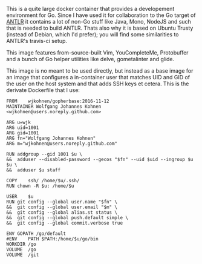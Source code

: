 This is a quite large docker container that provides a developement environment
for Go. Since I have used it for collaboration to the Go target of [ANTLR](https://github.com/antlr/antlr4)
it contains a lot of non-Go stuff like Java, Mono, NodeJS and such that is needed
to build ANTLR. Thats also why it is based on Ubuntu Trusty (instead of Debian,
which I'd prefer); you will find some similarities to ANTLR's travis-ci setup.

This image features from-source-built Vim, YouCompleteMe, Protobuffer and a bunch
of Go helper utilities like delve, gometalinter and glide.

This image is no meant to be used directly, but instead as a base image for an
image that configures a in-container user that matches UID and GID of the user
on the host system and that adds SSH keys et cetera. This is the derivate
Dockerfile that I use:

```
FROM	wjkohnen/gopherbase:2016-11-12
MAINTAINER Wolfgang Johannes Kohnen <wjkohnen@users.noreply.github.com>

ARG	u=wjk
ARG	uid=1001
ARG	gid=1001
ARG	fn="Wolfgang Johannes Kohnen"
ARG	m="wjkohnen@users.noreply.github.com"

RUN	addgroup --gid 1001 $u \
&&	adduser --disabled-password --gecos "$fn" --uid $uid --ingroup $u $u \
&&	adduser $u staff

COPY	ssh/ /home/$u/.ssh/
RUN	chown -R $u: /home/$u

USER	$u
RUN	git config --global user.name "$fn" \
&&	git config --global user.email "$m" \
&&	git config --global alias.st status \
&&	git config --global push.default simple \
&&	git config --global commit.verbose true

ENV	GOPATH /go/default
#ENV	PATH $PATH:/home/$u/go/bin
WORKDIR	/go
VOLUME	/go
VOLUME	/git
```
